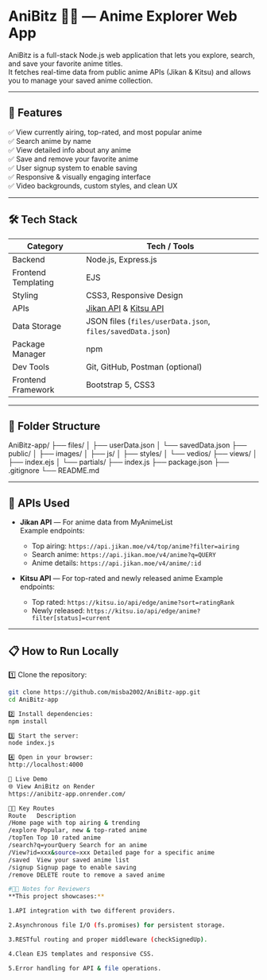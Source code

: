 # AniBitz 🎥✨ — Anime Explorer Web App

AniBitz is a full-stack Node.js web application that lets you explore, search, and save your favorite anime titles.  
It fetches real-time data from public anime APIs (Jikan & Kitsu) and allows you to manage your saved anime collection.  

---

## 🚀 Features

✅ View currently airing, top-rated, and most popular anime  
✅ Search anime by name  
✅ View detailed info about any anime  
✅ Save and remove your favorite anime  
✅ User signup system to enable saving  
✅ Responsive & visually engaging interface  
✅ Video backgrounds, custom styles, and clean UX

---

## 🛠️ Tech Stack

| **Category**           | **Tech / Tools**                      |
|------------------------|---------------------------------------|
| Backend                | Node.js, Express.js                   |
| Frontend Templating    | EJS                                   |
| Styling                | CSS3, Responsive Design               |
| APIs                   | [Jikan API](https://jikan.moe/) & [Kitsu API](https://kitsu.docs.apiary.io/) |
| Data Storage           | JSON files (`files/userData.json`, `files/savedData.json`) |
| Package Manager        | npm                                   |
| Dev Tools              | Git, GitHub, Postman (optional)       |
| Frontend Framework     | Bootstrap 5, CSS3                     |


---

## 📂 Folder Structure
AniBitz-app/
├── files/
│ ├── userData.json
│ └── savedData.json
├── public/
│ ├── images/
│ ├── js/
│ ├── styles/
│ └── vedios/
├── views/
│ ├── index.ejs
│ └── partials/
├── index.js
├── package.json
├── .gitignore
└── README.md


---

## 🔗 APIs Used

- **Jikan API** — For anime data from MyAnimeList  
  Example endpoints:
  - Top airing: `https://api.jikan.moe/v4/top/anime?filter=airing`
  - Search anime: `https://api.jikan.moe/v4/anime?q=QUERY`
  - Anime details: `https://api.jikan.moe/v4/anime/:id`

- **Kitsu API** — For top-rated and newly released anime
  Example endpoints:
  - Top rated: `https://kitsu.io/api/edge/anime?sort=ratingRank`
  - Newly released: `https://kitsu.io/api/edge/anime?filter[status]=current`

---

## 📋 How to Run Locally

1️⃣ Clone the repository:
```bash
git clone https://github.com/misba2002/AniBitz-app.git
cd AniBitz-app

2️⃣ Install dependencies:
npm install

3️⃣ Start the server:
node index.js

4️⃣ Open in your browser:
http://localhost:4000

🚀 Live Demo
🌐 View AniBitz on Render
https://anibitz-app.onrender.com/

👩‍💻 Key Routes
Route	Description
/Home page with top airing & trending
/explore Popular, new & top-rated anime
/topTen	Top 10 rated anime
/search?q=yourQuery	Search for an anime
/View?id=xxx&source=xxx	Detailed page for a specific anime
/saved	View your saved anime list
/signup	Signup page to enable saving
/remove	DELETE route to remove a saved anime

#👨‍🎓 Notes for Reviewers 
**This project showcases:**

1.API integration with two different providers.

2.Asynchronous file I/O (fs.promises) for persistent storage.

3.RESTful routing and proper middleware (checkSignedUp).

4.Clean EJS templates and responsive CSS.

5.Error handling for API & file operations.
